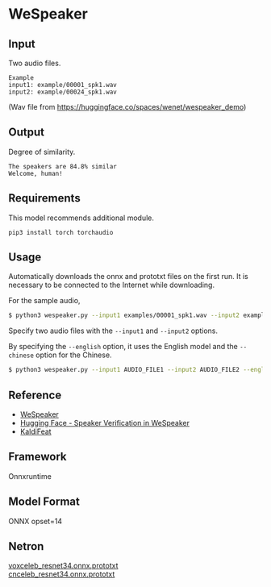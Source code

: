 # WeSpeaker

## Input

Two audio files.
```
Example
input1: example/00001_spk1.wav
input2: example/00024_spk1.wav
```

(Wav file from https://huggingface.co/spaces/wenet/wespeaker_demo)

## Output

Degree of similarity.
```
The speakers are 84.8% similar
Welcome, human!
```

## Requirements
This model recommends additional module.

```
pip3 install torch torchaudio
```

## Usage
Automatically downloads the onnx and prototxt files on the first run.
It is necessary to be connected to the Internet while downloading.

For the sample audio,
```bash
$ python3 wespeaker.py --input1 examples/00001_spk1.wav --input2 examples/00024_spk1.wav
```

Specify two audio files with the `--input1` and `--input2` options.

By specifying the `--english` option, it uses the English model
and the `--chinese` option for the Chinese. 

```bash
$ python3 wespeaker.py --input1 AUDIO_FILE1 --input2 AUDIO_FILE2 --english
```

## Reference

- [WeSpeaker](https://github.com/wenet-e2e/wespeaker)
- [Hugging Face - Speaker Verification in WeSpeaker](https://huggingface.co/spaces/wenet/wespeaker_demor)
- [KaldiFeat](https://github.com/yuyq96/kaldifeat)

## Framework

Onnxruntime

## Model Format

ONNX opset=14

## Netron

[voxceleb_resnet34.onnx.prototxt](https://netron.app/?url=https://storage.googleapis.com/ailia-models/wespeaker/voxceleb_resnet34.onnx.prototxt)  
[cnceleb_resnet34.onnx.prototxt](https://netron.app/?url=https://storage.googleapis.com/ailia-models/wespeaker/cnceleb_resnet34.onnx.prototxt)  
